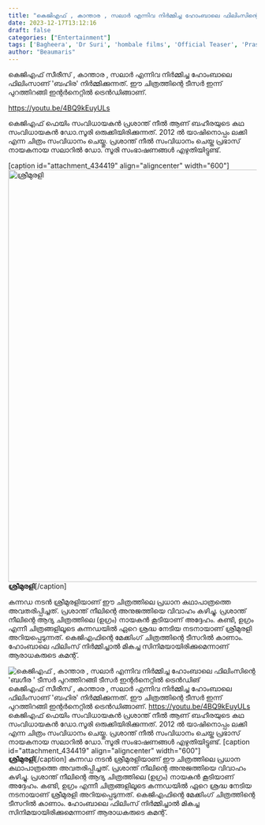 ```yaml
---
title: "കെജിഎഫ് , കാന്താര , സലാർ എന്നിവ നിർമ്മിച്ച ഹോംബാലെ ഫിലിംസിന്റെ 'ബഗീര ' ടീസർ പുറത്തിറങ്ങി ടീസർ ഇന്റർനെറ്റിൽ ട്രെൻഡിങ്"
date: 2023-12-17T13:12:16
draft: false
categories: ["Entertainment"]
tags: ['Bagheera', 'Dr Suri', 'hombale films', 'Official Teaser', 'Prashanth Neel', 'Srii Murali', 'vijay kiragandur']
author: "Beaumaris"
---
```


കെജിഎഫ് സീരീസ് , കാന്താര , സലാർ എന്നിവ നിർമ്മിച്ച ഹോംബാലെ ഫിലിംസാണ് 'ബഹിര' നിർമ്മിക്കുന്നത്. ഈ ചിത്രത്തിന്റെ ടീസർ ഇന്ന് പുറത്തിറങ്ങി ഇന്റർനെറ്റിൽ ട്രെൻഡിങ്ങാണ്.

https://youtu.be/4BQ9kEuyULs

കെജിഎഫ് ഫെയിം സംവിധായകൻ പ്രശാന്ത് നീൽ ആണ് ബഹീരയുടെ കഥ സംവിധായകൻ ഡോ.സൂരി ഒരുക്കിയിരിക്കുന്നത്. 2012 ൽ യാഷിനൊപ്പം ലക്കി എന്ന ചിത്രം സംവിധാനം ചെയ്തു. പ്രശാന്ത് നീൽ സംവിധാനം ചെയ്ത പ്രഭാസ് നായകനായ സലാറിൽ ഡോ. സൂരി സംഭാഷണങ്ങൾ എഴുതിയിട്ടുണ്ട്.

[caption id="attachment_434419" align="aligncenter" width="600"]<img class="size-full wp-image-434419" src="https://cdn.boolokam.com/articles/2023/12/rrt.jpg" alt="ശ്രീമുരളി" width="600" height="837" /> <strong>ശ്രീമുരളി</strong>[/caption]

കന്നഡ നടൻ ശ്രീമുരളിയാണ് ഈ ചിത്രത്തിലെ പ്രധാന കഥാപാത്രത്തെ അവതരിപ്പിച്ചത്. പ്രശാന്ത് നീലിന്റെ അനുജത്തിയെ വിവാഹം കഴിച്ചു. പ്രശാന്ത് നീലിന്റെ ആദ്യ ചിത്രത്തിലെ (ഉഗ്രം) നായകൻ കൂടിയാണ് അദ്ദേഹം. കണ്ടി, ഉഗ്രം എന്നീ ചിത്രങ്ങളിലൂടെ കന്നഡയിൽ ഏറെ ശ്രദ്ധ നേടിയ നടനായാണ് ശ്രീമുരളി അറിയപ്പെടുന്നത്. കെജിഎഫിന്റെ മേക്കിംഗ് ചിത്രത്തിന്റെ ടീസറിൽ കാണാം. ഹോംബാലെ ഫിലിംസ് നിർമ്മിച്ചാൽ മികച്ച സിനിമയായിരിക്കുമെന്നാണ് ആരാധകരുടെ കമന്റ്.


![കെജിഎഫ് , കാന്താര , സലാർ എന്നിവ നിർമ്മിച്ച ഹോംബാലെ ഫിലിംസിന്റെ 'ബഗീര ' ടീസർ പുറത്തിറങ്ങി ടീസർ ഇന്റർനെറ്റിൽ ട്രെൻഡിങ്](https://cdn.boolokam.com/articles/2023/12/rrt.jpg)കെജിഎഫ് സീരീസ് , കാന്താര , സലാർ എന്നിവ നിർമ്മിച്ച ഹോംബാലെ ഫിലിംസാണ് 'ബഹിര' നിർമ്മിക്കുന്നത്. ഈ ചിത്രത്തിന്റെ ടീസർ ഇന്ന് പുറത്തിറങ്ങി ഇന്റർനെറ്റിൽ ട്രെൻഡിങ്ങാണ്. https://youtu.be/4BQ9kEuyULs കെജിഎഫ് ഫെയിം സംവിധായകൻ പ്രശാന്ത് നീൽ ആണ് ബഹീരയുടെ കഥ സംവിധായകൻ ഡോ.സൂരി ഒരുക്കിയിരിക്കുന്നത്. 2012 ൽ യാഷിനൊപ്പം ലക്കി എന്ന ചിത്രം സംവിധാനം ചെയ്തു. പ്രശാന്ത് നീൽ സംവിധാനം ചെയ്ത പ്രഭാസ് നായകനായ സലാറിൽ ഡോ. സൂരി സംഭാഷണങ്ങൾ എഴുതിയിട്ടുണ്ട്. [caption id="attachment_434419" align="aligncenter" width="600"] **ശ്രീമുരളി**[/caption] കന്നഡ നടൻ ശ്രീമുരളിയാണ് ഈ ചിത്രത്തിലെ പ്രധാന കഥാപാത്രത്തെ അവതരിപ്പിച്ചത്. പ്രശാന്ത് നീലിന്റെ അനുജത്തിയെ വിവാഹം കഴിച്ചു. പ്രശാന്ത് നീലിന്റെ ആദ്യ ചിത്രത്തിലെ (ഉഗ്രം) നായകൻ കൂടിയാണ് അദ്ദേഹം. കണ്ടി, ഉഗ്രം എന്നീ ചിത്രങ്ങളിലൂടെ കന്നഡയിൽ ഏറെ ശ്രദ്ധ നേടിയ നടനായാണ് ശ്രീമുരളി അറിയപ്പെടുന്നത്. കെജിഎഫിന്റെ മേക്കിംഗ് ചിത്രത്തിന്റെ ടീസറിൽ കാണാം. ഹോംബാലെ ഫിലിംസ് നിർമ്മിച്ചാൽ മികച്ച സിനിമയായിരിക്കുമെന്നാണ് ആരാധകരുടെ കമന്റ്.
